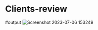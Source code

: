 # Clients-review

#output
![Screenshot 2023-07-06 153249](https://github.com/123shahan/Clients-review/assets/102419339/8e25f3df-c1f5-4f40-add3-1e83ca890e47)
